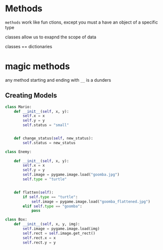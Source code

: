 # Methods

`methods` work like fun ctions, except you must a have an object of a specific type

classes allow us to exapnd the scope of data


classes == dictionaries


# magic methods

any method starting and ending with `__` is a dunders


## Creating Models

```py
class Mario:
    def __init__(self, x, y):
        self.x = x
        self.y = y
        self.status = "small"


    def change_status(self, new_status):
        self.status = new_status
```

```py
class Enemy:
    
    def __init__(self, x, y):
        self.x = x
        self.y = y
        self.image = pygame.image.load("goomba.jpg")
        self.type = "turtle"


    def flatten(self):
        if self.type == "turtle":
            self.image = pygame.image.load("goomba_flattened.jpg")
        elif self.type == "goomba":
            pass

```

```py
class Box:
    def __init__(self, x, y, img):
        self.image = pygame.image.load(img)
        self.rect = self.image.get_rect()
        self.rect.x = x
        self.rect.y = y
```

